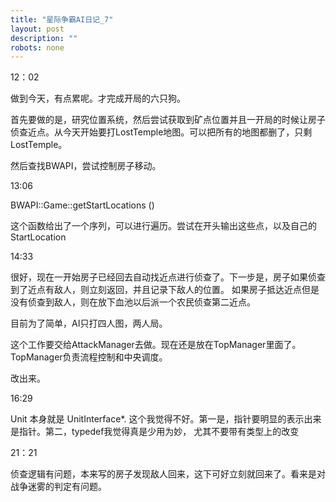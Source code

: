 ```yaml
---
title: "星际争霸AI日记_7"
layout: post
description: ""
robots: none
---
```


12：02

做到今天，有点累呢。才完成开局的六只狗。

首先要做的是，研究位置系统，然后尝试获取到矿点位置并且一开局的时候让房子侦查近点。从今天开始要打LostTemple地图。可以把所有的地图都删了，只剩LostTemple。

然后查找BWAPI，尝试控制房子移动。

13:06

BWAPI::Game::getStartLocations ()

这个函数给出了一个序列，可以进行遍历。尝试在开头输出这些点，以及自己的StartLocation

14:33

很好，现在一开始房子已经回去自动找近点进行侦查了。下一步是，房子如果侦查到了近点有敌人，则立刻返回，并且记录下敌人的位置。
如果房子抵达近点但是没有侦查到敌人，则在放下血池以后派一个农民侦查第二近点。

目前为了简单，AI只打四人图，两人局。

这个工作要交给AttackManager去做。现在还是放在TopManager里面了。TopManager负责流程控制和中央调度。

改出来。

16:29

Unit 本身就是 UnitInterface*. 这个我觉得不好。第一是，指针要明显的表示出来是指针。第二，typedef我觉得真是少用为妙，
尤其不要带有类型上的改变

21：21

侦查逻辑有问题，本来写的房子发现敌人回来，这下可好立刻就回来了。看来是对战争迷雾的判定有问题。